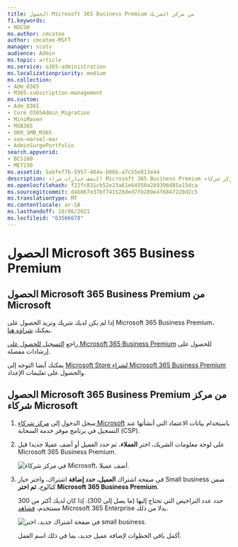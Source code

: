 ```yaml
---
title: الحصول Microsoft 365 Business Premium من مركز الشريك
f1.keywords:
- NOCSH
ms.author: cmcatee
author: cmcatee-MSFT
manager: scotv
audience: Admin
ms.topic: article
ms.service: o365-administration
ms.localizationpriority: medium
ms.collection:
- Adm_O365
- M365-subscription-management
ms.custom:
- Adm_O365
- Core_O365Admin_Migration
- MiniMaven
- MSB365
- OKR_SMB_M365
- seo-marvel-mar
- AdminSurgePortfolio
search.appverid:
- BCS160
- MET150
ms.assetid: 5abfef7b-5957-484a-b06b-a7c55e013e44
description: اكتشف خيارات شراء Microsoft 365 Business Premium التعليمات خطوة بخطوة لشرائها من مركز شركاء Microsoft.
ms.openlocfilehash: f22fc831cb52e23a61e64950a2b9396d85a15dca
ms.sourcegitcommit: d4b867e37bf741528ded7fb289e4f6847228d2c5
ms.translationtype: MT
ms.contentlocale: ar-SA
ms.lasthandoff: 10/06/2021
ms.locfileid: "63566678"
---
```

# <a name="get-microsoft-365-business-premium"></a>الحصول Microsoft 365 Business Premium

## <a name="get-microsoft-365-business-premium-from-microsoft"></a>الحصول Microsoft 365 Business Premium من Microsoft

إذا لم يكن لديك شريك وتريد الحصول على Microsoft 365 Business Premium، يمكنك [شراؤه هنا](https://www.microsoft.com/en-US/microsoft-365/business).

راجع [التسجيل للحصول على Microsoft 365 Business Premium](sign-up.md) للحصول على إرشادات مفصلة.

يمكنك أيضا التوجه إلى [Microsoft Store لشراء Microsoft 365 Business Premium](https://www.microsoft.com/en-us/store/locations/find-a-store?icid=en_US_Store_UH_FAS) والحصول على تعليمات الإعداد.
  
## <a name="get-microsoft-365-business-premium-from-microsoft-partner-center"></a>الحصول Microsoft 365 Business Premium من مركز شركاء Microsoft

1. سجل الدخول إلى [مركز شركاء Microsoft](https://go.microsoft.com/fwlink/p/?linkid=849910) باستخدام بيانات الاعتماد التي أنشأتها عند التسجيل في برنامج موفر خدمة السحابة (CSP). 
    
2. على لوحة معلومات الشريك، اختر **العملاء**، ثم حدد العميل أو أضف عميلا جديدا قبل Microsoft 365 Business Premium.
    
    ![في مركز شركاء Microsoft، أضف عميلا.](../media/ec807d07-bbd2-411f-8fe1-c644cf9a3882.png)
  
3. في صفحة اشتراك **العميل، حدد** **إضافة** اشتراك، واختر خيار Small business ضمن كتالوج، **ثم اختر Microsoft 365 Business Premium**.
    
    حدد عدد التراخيص التي تحتاج إليها (ما يصل إلى 300). إذا كان لديك أكثر من 300 مستخدم، [فشاهد](../enterprise/index.yml) Microsoft 365 Enterprise بدلا من ذلك. 
    
    ![في صفحة اشتراك جديد، اختر small business.](../media/52d99e89-2175-4974-84bb-dd626048541b.png)
  
    أكمل باقي الخطوات لإضافة عميل جديد، بما في ذلك اسم العمل.
